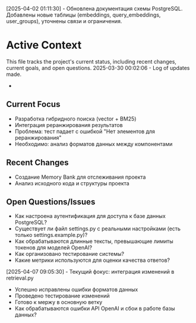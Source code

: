 [2025-04-02 01:11:30] - Обновлена документация схемы PostgreSQL. Добавлены новые таблицы (embeddings, query_embeddings, user_groups), уточнены связи и ограничения.
# Active Context

This file tracks the project's current status, including recent changes, current goals, and open questions.
2025-03-30 00:02:06 - Log of updates made.

*

## Current Focus

* Разработка гибридного поиска (vector + BM25)
* Интеграция реранжирования результатов
* Проблема: тест падает с ошибкой "Нет элементов для реранжирования"
* Необходимо: анализ форматов данных между компонентами

## Recent Changes

* Создание Memory Bank для отслеживания проекта
* Анализ исходного кода и структуры проекта

## Open Questions/Issues

* Как настроена аутентификация для доступа к базе данных PostgreSQL?
* Существует ли файл settings.py с реальными настройками (есть только settings.example.py)?
* Как обрабатываются длинные тексты, превышающие лимиты токенов для моделей OpenAI?
* Как организовано тестирование системы?
* Какие метрики используются для оценки качества ответов?

[2025-04-07 09:05:30] - Текущий фокус: интеграция изменений в retrieval.py
* Успешно исправлены ошибки форматов данных
* Проведено тестирование изменений
* Готово к мержу в основную ветку
* Как обрабатываются ошибки API OpenAI и сбои в работе базы данных?